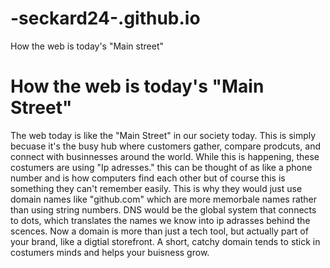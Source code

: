 # -seckard24-.github.io
<!DOCTYPE html>
<html lang="en">
<head> 
    <meta charset="UTF-8">
    <mete name="viewport" content="width=device-width, initial-scale=1"
    <title>How the web is today's "Main street"</title> 
</head>
<body>
  <h1>How the web is today's "Main Street"</h1>
<P>
The web today is like the "Main Street" in our society today. This is simply becuase it's the busy hub where customers gather, compare prodcuts, and connect with businnesses around the world. While this is happening, these costumers are using "Ip adresses." this can be thought of as like a phone number and is how computers find each other but of course this is something they can't remember easily. This is why they would just use domain names like "github.com" which are more memorbale names rather than using string numbers. DNS would be the global system that connects to dots, which translates the names we know into ip adrasses behind the scences. Now a domain is more than just a tech tool, but actually part of your brand, like a digtial storefront. A short, catchy domain tends to stick in costumers minds and helps your buisness grow. 
  </P>
</body>
</html>
